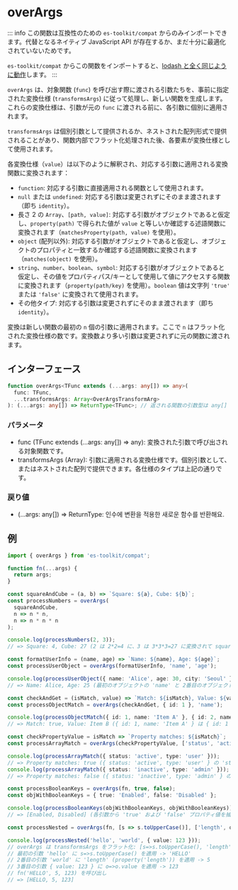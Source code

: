 # overArgs

::: info
この関数は互換性のための `es-toolkit/compat` からのみインポートできます。代替となるネイティブ JavaScript API が存在するか、まだ十分に最適化されていないためです。

`es-toolkit/compat` からこの関数をインポートすると、[lodash と全く同じように動作](../../../compatibility.md)します。
:::

`overArgs` は、対象関数 (`func`) を呼び出す際に渡される引数たちを、事前に指定された変換仕様 (`transformsArgs`) に従って処理し、新しい関数を生成します。これらの変換仕様は、引数が元の `func` に渡される前に、各引数に個別に適用されます。

`transformsArgs` は個別引数として提供されるか、ネストされた配列形式で提供されることがあり、関数内部でフラット化処理された後、各要素が変換仕様として使用されます。

各変換仕様（`value`）は以下のように解釈され、対応する引数に適用される変換関数に変換されます：

- `function`: 対応する引数に直接適用される関数として使用されます。
- `null` または `undefined`: 対応する引数は変更されずにそのまま渡されます（即ち `identity`）。
- 長さ 2 の `Array`、`[path, value]`: 対応する引数がオブジェクトであると仮定し、`property(path)` で得られた値が `value` と等しいか確認する述語関数に変換されます（`matchesProperty(path, value)` を使用）。
- `object` (配列以外): 対応する引数がオブジェクトであると仮定し、オブジェクトのプロパティと一致するか確認する述語関数に変換されます（`matches(object)` を使用）。
- `string`、`number`、`boolean`、`symbol`: 対応する引数がオブジェクトであると仮定し、その値をプロパティパス/キーとして使用して値にアクセスする関数に変換されます（`property(path/key)` を使用）。`boolean` 値は文字列 `'true'` または `'false'` に変換されて使用されます。
- その他タイプ: 対応する引数は変更されずにそのまま渡されます（即ち `identity`）。

変換は新しい関数の最初の `n` 個の引数に適用されます。ここで `n` はフラット化された変換仕様の数です。変換数より多い引数は変更されずに元の関数に渡されます。

## インターフェース

```typescript
function overArgs<TFunc extends (...args: any[]) => any>(
  func: TFunc,
  ...transformsArgs: Array<OverArgsTransformArg>
): (...args: any[]) => ReturnType<TFunc>; // 返される関数の引数型は any[] に単純化されます
```

### パラメータ

- func (TFunc extends (...args: any[]) => any): 変換された引数で呼び出される対象関数です。
- transformsArgs (Array<OverArgsTransformArg>): 引数に適用される変換仕様です。個別引数として、またはネストされた配列で提供できます。各仕様のタイプは上記の通りです。

### 戻り値

- (...args: any[]) => ReturnType<TFunc>: 인수에 변환을 적용한 새로운 함수를 반환해요.

## 例

```typescript
import { overArgs } from 'es-toolkit/compat';

function fn(...args) {
  return args;
}

const squareAndCube = (a, b) => `Square: ${a}, Cube: ${b}`;
const processNumbers = overArgs(
  squareAndCube,
  n => n * n,
  n => n * n * n
);

console.log(processNumbers(2, 3));
// => Square: 4, Cube: 27 (2 は 2*2=4 に、3 は 3*3*3=27 に変換されて squareAndCube に渡されます)

const formatUserInfo = (name, age) => `Name: ${name}, Age: ${age}`;
const processUserObject = overArgs(formatUserInfo, 'name', 'age');

console.log(processUserObject({ name: 'Alice', age: 30, city: 'Seoul' }, { name: 'Bob', age: 25, city: 'Busan' }));
// => Name: Alice, Age: 25 (最初のオブジェクトの 'name' と 2番目のオブジェクトの 'age' が抽出されて formatUserInfo に渡されます)

const checkAndGet = (isMatch, value) => `Match: ${isMatch}, Value: ${value}`;
const processObjectMatch = overArgs(checkAndGet, { id: 1 }, 'name');

console.log(processObjectMatch({ id: 1, name: 'Item A' }, { id: 2, name: 'Item B' }));
// => Match: true, Value: Item B ({ id: 1, name: 'Item A' } は { id: 1 } と一致するため true; { id: 2, name: 'Item B' } から 'name' を抽出)

const checkPropertyValue = isMatch => `Property matches: ${isMatch}`;
const processArrayMatch = overArgs(checkPropertyValue, ['status', 'active']);

console.log(processArrayMatch({ status: 'active', type: 'user' }));
// => Property matches: true ({ status: 'active', type: 'user' } の 'status' プロパティが 'active' と等しいため true)
console.log(processArrayMatch({ status: 'inactive', type: 'admin' }));
// => Property matches: false ({ status: 'inactive', type: 'admin' } の 'status' プロパティが 'active' と異なるため false)

const processBooleanKeys = overArgs(fn, true, false);
const objWithBooleanKeys = { true: 'Enabled', false: 'Disabled' };

console.log(processBooleanKeys(objWithBooleanKeys, objWithBooleanKeys));
// => [Enabled, Disabled] (各引数から 'true' および 'false' プロパティ値を抽出)

const processNested = overArgs(fn, [s => s.toUpperCase()], ['length', o => o.value]);

console.log(processNested('hello', 'world', { value: 123 }));
// overArgs は transformsArgs をフラット化: [s=>s.toUpperCase(), 'length', o => o.value]
// 最初の引数 'hello' に s=>s.toUpperCase() を適用 -> 'HELLO'
// 2番目の引数 'world' に 'length' (property('length')) を適用 -> 5
// 3番目の引数 { value: 123 } に o=>o.value を適用 -> 123
// fn('HELLO', 5, 123) を呼び出し
// => [HELLO, 5, 123]
```
